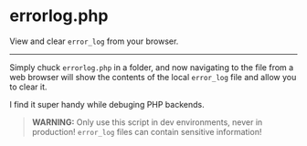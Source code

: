 # errorlog.php
View and clear `error_log` from your browser.

----

Simply chuck `errorlog.php` in a folder, and now navigating to the file from a web browser will show the contents of the local `error_log` file and allow you to clear it. 

I find it super handy while debuging PHP backends. 


 > **WARNING:** Only use this script in dev environments, never in production! `error_log` files can contain sensitive information!
